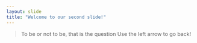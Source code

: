 ```yaml
---
layout: slide
title: "Welcome to our second slide!"
---
```

> To be or not to be, that is the question
Use the left arrow to go back!

